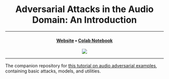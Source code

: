<h1 align="center">Adversarial Attacks in the Audio Domain: An Introduction</h1>
<hr/>
<div align="center">
<h4>
        <a href="https://oreillyp.github.io/adv_audio_intro/" target="_blank">Website</a> • 
        <a href="" target="_blank">Colab Notebook</a>
    </h4>
</div>
<p align="center"><img src="./figs/filters.png" /></p>

---

The companion repository for [this tutorial on audio adversarial examples](https://oreillyp.github.io/adv_audio_intro), containing basic attacks, models, and utilities.